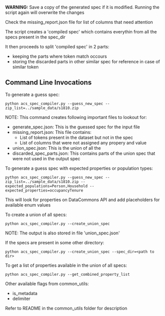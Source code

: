 **WARNING:**
Save a copy of the generated spec if it is modified. Running the script again will overwrite the changes

Check the missing_report.json file for list of columns that need attention

The script creates a 'compiled spec' which contains everythin from all the specs present in the spec_dir

It then proceeds to split 'compiled spec' in 2 parts:
- keeping the parts where token match occours
- storing the discarded parts in other similar spec for reference in case of similar token

## Command Line Invocations

To generate a guess spec:
```
python acs_spec_compiler.py --guess_new_spec --zip_list=../sample_data/s1810.zip
```
NOTE: This command creates following important files to lookout for:
- generate_spec.json: This is the guessed spec for the input file
- missing_report.json: This file contains:
	- List of tokens present in the dataset but not in the spec
	- List of columns that were not assigned any propery and value
- union_spec.json: This is the union of all the 
- discarded_spec_parts.json: This contains parts of the union spec that were not used in the output spec

To generate a guess spec with expected properties or population types:
```
python acs_spec_compiler.py --guess_new_spec --zip_list=../sample_data/s1810.zip --expected_populations=Person,Household --expected_properties=occupancyTenure
```
This will look for properties on DataCommons API and add placeholders for available enum values


To create a union of all specs:
```
python acs_spec_compiler.py --create_union_spec
```
NOTE: The output is also stored in file 'union_spec.json'

If the specs are present in some other directory:
```
python acs_spec_compiler.py --create_union_spec --spec_dir=<path to dir>
```

To get a list of properties available in the union of all specs:
```
python acs_spec_compiler.py --get_combined_property_list
```
Other available flags from common_utils:
- is_metadata
- delimiter

Refer to README in the common_utils folder for description
